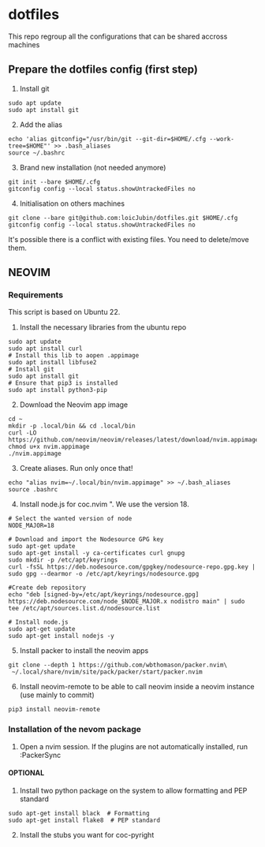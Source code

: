 # dotfiles
This repo regroup all the configurations that can be shared accross machines

## Prepare the dotfiles config (first step)
1.  Install git
```
sudo apt update
sudo apt install git

```

2. Add the alias
```
echo 'alias gitconfig="/usr/bin/git --git-dir=$HOME/.cfg --work-tree=$HOME"' >> .bash_aliases
source ~/.bashrc
```

3. Brand new installation (not needed anymore)
```
git init --bare $HOME/.cfg
gitconfig config --local status.showUntrackedFiles no
```

4. Initialisation on others machines
```
git clone --bare git@github.com:loicJubin/dotfiles.git $HOME/.cfg
gitconfig config --local status.showUntrackedFiles no
```
It's possible there is a conflict with existing files. You need to delete/move them.


## NEOVIM
### Requirements
This script is based on Ubuntu 22.

1. Install the necessary libraries from the ubuntu repo
```
sudo apt update
sudo apt install curl
# Install this lib to aopen .appimage
sudo apt install libfuse2
# Install git
sudo apt install git
# Ensure that pip3 is installed
sudo apt install python3-pip
```

2. Download the Neovim app image
```
cd ~
mkdir -p .local/bin && cd .local/bin
curl -LO https://github.com/neovim/neovim/releases/latest/download/nvim.appimage
chmod u+x nvim.appimage
./nvim.appimage
```

3. Create aliases. Run only once that!
```
echo "alias nvim=~/.local/bin/nvim.appimage" >> ~/.bash_aliases
source .bashrc
```

4. Install node.js for coc.nvim ". We use the version 18.
```
# Select the wanted version of node
NODE_MAJOR=18

# Download and import the Nodesource GPG key
sudo apt-get update
sudo apt-get install -y ca-certificates curl gnupg
sudo mkdir -p /etc/apt/keyrings
curl -fsSL https://deb.nodesource.com/gpgkey/nodesource-repo.gpg.key | sudo gpg --dearmor -o /etc/apt/keyrings/nodesource.gpg

#Create deb repository
echo "deb [signed-by=/etc/apt/keyrings/nodesource.gpg] https://deb.nodesource.com/node_$NODE_MAJOR.x nodistro main" | sudo tee /etc/apt/sources.list.d/nodesource.list

# Install node.js
sudo apt-get update
sudo apt-get install nodejs -y
```

5. Install packer to install the neovim apps
```
git clone --depth 1 https://github.com/wbthomason/packer.nvim\
 ~/.local/share/nvim/site/pack/packer/start/packer.nvim
```

6. Install neovim-remote to be able to call neovim inside a neovim instance (use mainly to commit)
```
pip3 install neovim-remote
```


### Installation of the nevom package
1. Open a nvim session. If the plugins are not automatically installed, run :PackerSync

#### OPTIONAL
1. Install two python package on the system to allow formatting and PEP standard
```
sudo apt-get install black  # Formatting
sudo apt-get install flake8  # PEP standard
```

2. Install the stubs you want for coc-pyright
